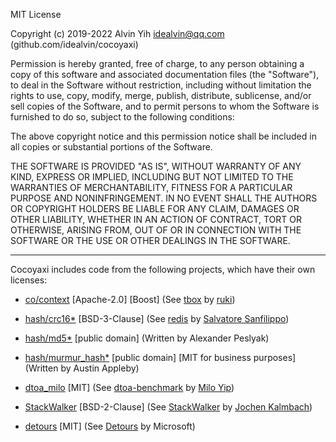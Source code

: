 MIT License

Copyright (c) 2019-2022 Alvin Yih <idealvin@qq.com> (github.com/idealvin/cocoyaxi)

Permission is hereby granted, free of charge, to any person obtaining a copy
of this software and associated documentation files (the "Software"), to deal
in the Software without restriction, including without limitation the rights
to use, copy, modify, merge, publish, distribute, sublicense, and/or sell
copies of the Software, and to permit persons to whom the Software is
furnished to do so, subject to the following conditions:

The above copyright notice and this permission notice shall be included in all
copies or substantial portions of the Software.

THE SOFTWARE IS PROVIDED "AS IS", WITHOUT WARRANTY OF ANY KIND, EXPRESS OR
IMPLIED, INCLUDING BUT NOT LIMITED TO THE WARRANTIES OF MERCHANTABILITY,
FITNESS FOR A PARTICULAR PURPOSE AND NONINFRINGEMENT. IN NO EVENT SHALL THE
AUTHORS OR COPYRIGHT HOLDERS BE LIABLE FOR ANY CLAIM, DAMAGES OR OTHER
LIABILITY, WHETHER IN AN ACTION OF CONTRACT, TORT OR OTHERWISE, ARISING FROM,
OUT OF OR IN CONNECTION WITH THE SOFTWARE OR THE USE OR OTHER DEALINGS IN THE
SOFTWARE.

-------------------------------------------------------------------------------
Cocoyaxi includes code from the following projects, which have their own licenses:

- [co/context](https://github.com/idealvin/cocoyaxi/tree/master/src/co/context) [Apache-2.0] [Boost] (See [tbox](https://github.com/tboox/tbox/blob/master/LICENSE.md) by [ruki](https://github.com/waruqi))

- [hash/crc16*](https://github.com/idealvin/cocoyaxi/tree/master/src/hash) [BSD-3-Clause] (See [redis](https://github.com/antirez/redis/blob/unstable/COPYING) by [Salvatore Sanfilippo](https://github.com/antirez))

- [hash/md5*](https://github.com/idealvin/cocoyaxi/tree/master/src/hash) [public domain] (Written by Alexander Peslyak)

- [hash/murmur_hash*](https://github.com/idealvin/cocoyaxi/tree/master/src/hash) [public domain] [MIT for business purposes] (Written by Austin Appleby)

- [dtoa_milo](https://github.com/idealvin/cocoyaxi/blob/master/include/co/__/dtoa_milo.h) [MIT] (See [dtoa-benchmark](https://github.com/miloyip/dtoa-benchmark/blob/master/license.txt) by [Milo Yip](https://github.com/miloyip))

- [StackWalker](https://github.com/idealvin/cocoyaxi/tree/master/src/log) [BSD-2-Clause] (See [StackWalker](https://github.com/JochenKalmbach/StackWalker/blob/master/LICENSE) by [Jochen Kalmbach](https://github.com/JochenKalmbach))

- [detours](https://github.com/idealvin/cocoyaxi/tree/master/src/co/detours) [MIT] (See [Detours](https://github.com/microsoft/Detours/blob/master/LICENSE.md) by Microsoft)